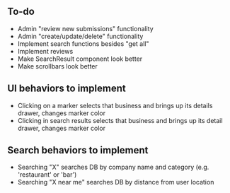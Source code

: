 ## To-do

- Admin "review new submissions" functionality
- Admin "create/update/delete" functionality
- Implement search functions besides "get all"
- Implement reviews
- Make SearchResult component look better
- Make scrollbars look better

## UI behaviors to implement

- Clicking on a marker selects that business and brings up its details drawer, changes marker color
- Clicking in search results selects that business and brings up its detail drawer, changes marker color

## Search behaviors to implement

- Searching "X" searches DB by company name and category (e.g. 'restaurant' or 'bar')
- Searching "X near me" searches DB by distance from user location
